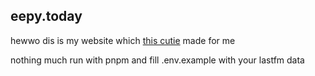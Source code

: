 ## eepy.today

hewwo dis is my website which [this cutie](https://github.com/otomir23) made for me 

nothing much run with pnpm and fill .env.example with your lastfm data
